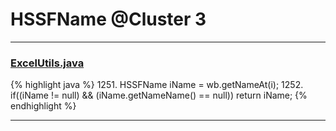 # HSSFName @Cluster 3

***

### [ExcelUtils.java](https://searchcode.com/codesearch/view/60212069/)
{% highlight java %}
1251. HSSFName iName = wb.getNameAt(i);
1252. if((iName != null) && (iName.getNameName() == null)) return iName;
{% endhighlight %}

***

